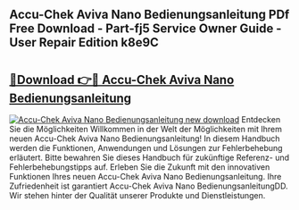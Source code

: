 ## Accu-Chek Aviva Nano Bedienungsanleitung PDf Free Download - Part-fj5 Service Owner Guide - User Repair Edition k8e9C

# <h2><a href="http://df587h5.blite.top/?on=Accu-Chek+Aviva+Nano+Bedienungsanleitung">🔗Download 👉🔴 Accu-Chek Aviva Nano Bedienungsanleitung</a></h2>

[![Accu-Chek Aviva Nano Bedienungsanleitung new download](https://i.imgur.com/lujVjoI.png)](http://df587h5.blite.top/?on=Accu-Chek+Aviva+Nano+Bedienungsanleitung)
Entdecken Sie die Möglichkeiten Willkommen in der Welt der Möglichkeiten mit Ihrem neuen Accu-Chek Aviva Nano Bedienungsanleitung! In diesem Handbuch werden die Funktionen, Anwendungen und Lösungen zur Fehlerbehebung erläutert. Bitte bewahren Sie dieses Handbuch für zukünftige Referenz- und Fehlerbehebungstipps auf. Erleben Sie die Zukunft mit den innovativen Funktionen Ihres neuen Accu-Chek Aviva Nano Bedienungsanleitung. Ihre Zufriedenheit ist garantiert Accu-Chek Aviva Nano BedienungsanleitungDD. Wir stehen hinter der Qualität unserer Produkte und Dienstleistungen.
